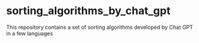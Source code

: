 # sorting_algorithms_by_chat_gpt
This repository contains a set of sorting algorithms developed by Chat GPT in a few languages
